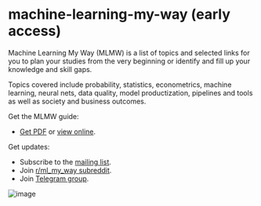 # machine-learning-my-way (early access)

Machine Learning My Way (MLMW) is a list of topics and selected links
for you to plan your studies from the very beginning or
identify and fill up your knowledge and skill gaps.

Topics covered include probability, statistics, econometrics, machine learning,
neural nets, data quality, model productization, pipelines and tools
as well as society and business outcomes.

Get the MLMW guide:

- [Get PDF](https://github.com/epogrebnyak/mlmw/blob/main/MLMW_Machine_Learning_My_Way_v0.7.0.pdf) or [view online](https://docs.google.com/document/d/e/2PACX-1vT9ZkQJDDimZuPgBb7_hUJ40lm8LhqzL45HwIcYRYHw0AQkwA7pcqg0AIE7Gwf3QpAnZ34-BrFrWovO/pub).

Get updates:

- Subscribe to the [mailing list](https://buttondown.email/mlmw).
- Join [r/ml_my_way subreddit](https://www.reddit.com/r/ml_my_way/).
- Join [Telegram group](https://t.me/ml_my_way).

![image](https://github.com/epogrebnyak/mlmw/assets/9265326/1a638942-5159-4231-8e38-f65a43aea0b8)
